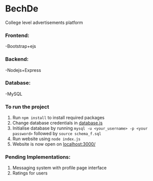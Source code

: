# BechDe
College level advertisements platform

### Frontend:
-Bootstrap+ejs
### Backend:
-Nodejs+Express
### Database:
-MySQL

### To run the project
1. Run `npm install` to install required packages
2. Change database credentials in [database.js](/database.js)
3. Initialise database by running `mysql -u <your_username> -p <your password>` followed by `source schema_f.sql`
4. Run website using `node index.js`
5. Website is now open on [localhost:3000/](http:/localhost:3000/)

### Pending Implementations:
1. Messaging system with profile page interface
2. Ratings for users
